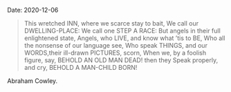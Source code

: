 Date: 2020-12-06

> This wretched INN, where we scarce stay to bait, 
> We call our DWELLING-PLACE:
> We call one STEP A RACE:
> But angels in their full enlightened state,
> Angels, who LIVE, and know what ’tis to BE,
> Who all the nonsense of our language see,
> Who speak THINGS, and our WORDS,their ill-drawn PICTURES, scorn,
> When we, by a foolish figure, say,
> BEHOLD AN OLD MAN DEAD! then they
> Speak properly, and cry, BEHOLD A MAN-CHILD BORN!

Abraham Cowley.